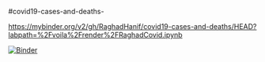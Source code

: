 #covid19-cases-and-deaths-

https://mybinder.org/v2/gh/RaghadHanif/covid19-cases-and-deaths/HEAD?labpath=%2Fvoila%2Frender%2FRaghadCovid.ipynb

[![Binder](https://mybinder.org/badge_logo.svg)](https://mybinder.org/v2/gh/RaghadHanif/covid19-cases-and-deaths/HEAD?labpath=%2Fvoila%2Frender%2FRaghadCovid.ipynb)

